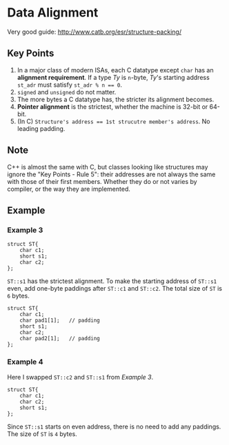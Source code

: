 # Data Alignment
Very good guide: http://www.catb.org/esr/structure-packing/

## Key Points
1. In a major class of modern ISAs, each C datatype except `char` has an **alignment requirement**.
If a type *Ty* is `n`-byte, *Ty*'s starting address `st_adr` must satisfy `st_adr % n == 0`.
2. `signed` and `unsigned` do not matter.
3. The more bytes a C datatype has, the stricter its alignment becomes.
4. **Pointer alignment** is the strictest, whether the machine is 32-bit or 64-bit.
5. (In C) `Structure's address == 1st strucutre member's address`. No leading padding.

## Note
C++ is almost the same with C, but classes looking like structures may ignore the "Key Points - Rule 5": their addresses are not always the same with those of their first members. Whether they do or not varies by compiler, or the way they are implemented.

## Example
### Example 3
    struct ST{
        char c1;
        short s1;
        char c2;
    };

`ST::s1` has the strictest alignment. To make the starting address of `ST::s1` even, add one-byte paddings after `ST::c1` and `ST::c2`.
The total size of `ST` is `6` bytes.

    struct ST{
        char c1;
        char pad1[1];   // padding
        short s1;
        char c2;
        char pad2[1];   // padding
    };

### Example 4
Here I swapped `ST::c2` and `ST::s1` from *Example 3*.

    struct ST{
        char c1;
        char c2;
        short s1;
    };

Since `ST::s1` starts on even address, there is no need to add any paddings.
The size of `ST` is `4` bytes.
